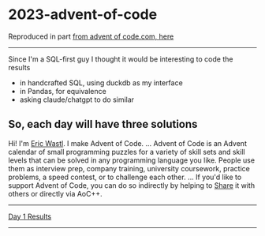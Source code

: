 # 2023-advent-of-code
Reproduced in part [from advent of code.com, here](https://adventofcode.com/2023/about)

---

Since I'm a SQL-first guy I thought it would be interesting to code the results
* in handcrafted SQL, using duckdb as my interface
* in Pandas, for equivalence
* asking claude/chatgpt to do similar

So, each day will have three solutions
---
Hi! I'm [Eric Wastl](http://was.tl/). I make Advent of Code.
...
Advent of Code is an Advent calendar of small programming puzzles for a variety of skill sets and skill levels that can be solved in any programming language you like. People use them as interview prep, company training, university coursework, practice problems, a speed contest, or to challenge each other.
...
If you'd like to support Advent of Code, you can do so indirectly by helping to [Share](https://adventofcode.com/2023/about#:~:text=Share,on) it with others or directly via AoC++.

---
[Day 1 Results](day1/day1.md)

---
